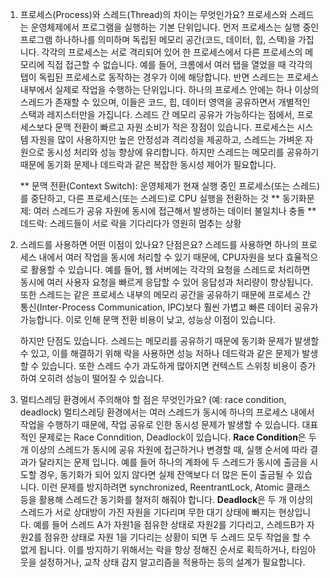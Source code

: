 1. 프로세스(Process)와 스레드(Thread)의 차이는 무엇인가요?
   프로세스와 스레드는 운영체제에서 프로그램을 실행하는 기본 단위입니다.
   먼저 프로세스는 실행 중인 프로그램 하나하나를 의미하며 독립된 메모리 공간(코드, 데이터, 힙, 스택)을 가집니다. 각각의 프로세스는 서로 격리되어 있어 한 프로세스에서 다른 프로세스의 메모리에 직접 접근할 수 없습니다. 예를 들어, 크롬에서 여러 탭을 열었을 때 각각의 탭이 독립된 프로세스로 동작하는 경우가 이에 해당합니다.
   반면 스레드는 프로세스 내부에서 실제로 작업을 수행하는 단위입니다. 하나의 프로세스 안에는 하나 이상의 스레드가 존재할 수 있으며, 이들은 코드, 힙, 데이터 영역을 공유하면서 개별적인 스택과 레지스터만을 가집니다. 스레드 간 메모리 공유가 가능하다는 점에서, 프로세스보다 문맥 전환이 빠르고 자원 소비가 적은 장점이 있습니다.
   프로세스는 시스템 자원을 많이 사용하지만 높은 안정성과 격리성을 제공하고, 스레드는 가벼운 자원으로 동시성 처리와 성능 향상에 유리합니다.
   하지만 스레드는 메모리를 공유하기 때문에 동기화 문제나 데드락과 같은 복잡한 동시성 제어가 필요합니다.

   \*\* 문맥 전환(Context Switch): 운영체제가 현재 실행 중인 프로세스(또는 스레드)를 중단하고, 다른 프로세스(또는 스레드)로 CPU 실행을 전환하는 것
   ** 동기화문제: 여러 스레드가 공유 자원에 동시에 접근해서 발생하는 데이터 불일치나 충돌
   ** 데드락: 스레드들이 서로 락을 기다리다가 영원히 멈추는 상황

2. 스레드를 사용하면 어떤 이점이 있나요? 단점은요?
   스레드를 사용하면 하나의 프로세스 내에서 여러 작업을 동시에 처리할 수 있기 때문에, CPU자원을 보다 효율적으로 활용할 수 있습니다.
   예를 들어, 웹 서버에는 각각의 요청을 스레드로 처리하면 동시에 여러 사용자 요청을 빠르게 응답할 수 있어 응답성과 처리량이 향상됩니다.
   또한 스레드는 같은 프로세스 내부의 메모리 공간을 공유하기 때문에 프로세스 간 통신(Inter-Process Communication, IPC)보다 훨씬 가볍고 빠른 데이터 공유가 가능합니다.
   이로 인해 문맥 전환 비용이 낮고, 성능상 이점이 있습니다.

   하지만 단점도 있습니다.
   스레드는 메모리를 공유하기 때문에 동기화 문제가 발생할 수 있고, 이를 해결하기 위해 락을 사용하면 성능 저하나 데드락과 같은 문제가 발생할 수 있습니다.
   또한 스레드 수가 과도하게 많아지면 컨텍스트 스위칭 비용이 증가하여 오히려 성능이 떨어질 수 있습니다.

3. 멀티스레딩 환경에서 주의해야 할 점은 무엇인가요? (예: race condition, deadlock)
   멀티스레딩 환경에서는 여러 스레드가 동시에 하나의 프로세스 내에서 작업을 수행하기 때문에, 작업 공유로 인한 동시성 문제가 발생할 수 있습니다.
   대표적인 문제로는 Race Conndition, Deadlock이 있습니다.
   **Race Condition**은 두 개 이상의 스레드가 동시에 공유 자원에 접근하거나 변경할 때, 실행 순서에 따라 결과가 달라지는 문제 입니다.
   예를 들어 하나의 계좌에 두 스레드가 동시에 출금을 시도할 경우, 동기화가 되어 있지 않다면 실제 잔액보다 더 많은 돈이 출금될 수 있습니다.
   이런 문제를 방지하려면 synchronized, ReentrantLock, Atomic 클래스 등을 활용해 스레드간 동기화를 철저히 해줘야 합니다.
   **Deadlock**은 두 개 이상의 스레드가 서로 상대방이 가진 자원을 기다리며 무한 대기 상태에 빠지는 현상입니다. 예를 들어 스레드 A가 자원1을 점유한 상태로 자원2를 기다리고, 스레드B가 자원2를 점유한 상태로 자원 1을 기다리는 상황이 되면 두 스레드 모두 작업을 할 수 없게 됩니다.
   이를 방지하기 위해서는 락을 항상 정해진 순서로 획득하거나, 타임아웃을 설정하거나, 교착 상태 감지 알고리즘을 적용하는 등의 설계가 필요합니다.
